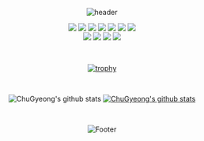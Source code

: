<div align="center">
  
<!--
**ChuGyeong/ChuGyeong** is a ✨ _special_ ✨ repository because its `README.md` (this file) appears on your GitHub profile.

Here are some ideas to get you started:

- 🔭 I’m currently working on ...
- 🌱 I’m currently learning ...
- 👯 I’m looking to collaborate on ...
- 🤔 I’m looking for help with ...
- 💬 Ask me about ...
- 📫 How to reach me: ...
- 😄 Pronouns: ...
- ⚡ Fun fact: ...
-->
![header](https://capsule-render.vercel.app/api?type=waving&color=timeGradient&text=Welcome%20to%20ChuGyeong%20GitHub%20&animation=twinkling&fontSize=30&fontAlignY=50&fontAlign=70&height=150&fontColor=ffffff)
<p align="center">
   <img src="https://img.shields.io/badge/HTML5-534f26?style=flat-square&logo=HTML5&logoColor=white"/>
   <img src="https://img.shields.io/badge/CSS-1572B6?style=flat-square&logo=CSS&logoColor=white"/>
  <img src="https://img.shields.io/badge/React-61DAFB?style=flat-square&logo=React&logoColor=white"/>
  <img src="https://img.shields.io/badge/JavaScript-ffb13b?style=flat-square&logo=javascript&logoColor=white"/>
  <img src="https://img.shields.io/badge/Scss-cc6699?style=flat&logo=Sass&logoColor=white"/>
  <img src="https://img.shields.io/badge/Notion-000000?style=flat&logo=Notion&logoColor=while"/>
  <img src="https://img.shields.io/badge/Sourcetree-0052CC?style=flat&logo=sourcetree&logoColor=white""/>
  <br> 
<img src="https://img.shields.io/badge/TypeScript-3178c6?style=flat-square&logo=TypeScript&logoColor=white"/></a> 
  <img src="https://img.shields.io/badge/Node.js-339933?style=flat-square&logo=Node.js&logoColor=white"/></a>
  <img src="https://img.shields.io/badge/MySQL-4479a1?style=flat-square&logo=MySql&logoColor=white"/></a>
  <img src="https://img.shields.io/badge/StyledComponents-DB7093?style=flat&logo=styledcomponents&logoColor=white"/>
</p>

<br>

[![trophy](https://github-profile-trophy.vercel.app/?username=ChuGyeong&row=1)](https://github.com/ryo-ma/github-profile-trophy)

<br>

![ChuGyeong's github stats](https://github-readme-stats.vercel.app/api?username=ChuGyeong&show_icons=true)
[![ChuGyeong's github stats](https://github-readme-stats.vercel.app/api/top-langs/?username=ChuGyeong&show_icons=true&hide_border=true&title_color=004386&icon_color=004386&layout=compact)](https://github.comChuGyeong)

<br>

![Footer](https://capsule-render.vercel.app/api?type=waving&color=timeGradient&animation=twinkling&fontSize=30&fontAlignY=40&fontAlign=70&height=80&section=footer)
</div>
